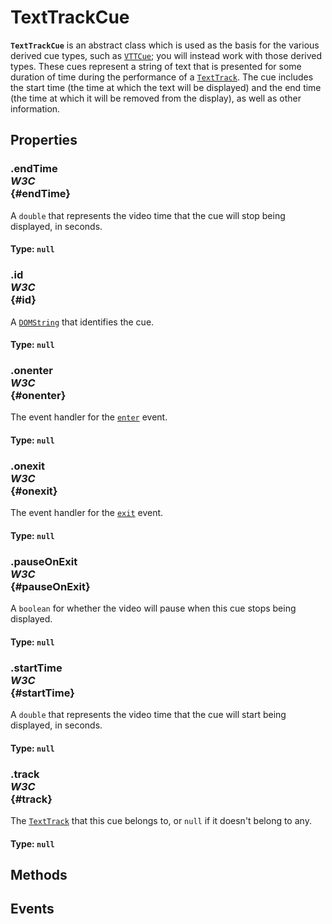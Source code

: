 # TextTrackCue

<div class='overview'><span class="seoSummary"><code><strong>TextTrackCue</strong></code> is an abstract class which is used as the basis for the various derived cue types, such as <a href="/en-US/docs/Web/API/VTTCue" title="This interface also inherits properties from TextTrackCue."><code>VTTCue</code></a>; you will instead work with those derived types.</span> These cues represent a string of text that is presented for some duration of time during the performance of a <a href="/en-US/docs/Web/API/TextTrack" title="This interface also inherits properties from EventTarget."><code>TextTrack</code></a>. The cue includes the start time (the time at which the text will be displayed) and the end time (the time at which it will be removed from the display), as well as other information.</div>

## Properties

### .endTime <div class="specs"><i>W3C</i></div> {#endTime}

A <code>double</code> that represents the video time that the cue will stop being displayed, in seconds.

#### **Type**: `null`

### .id <div class="specs"><i>W3C</i></div> {#id}

A <a href="/en-US/docs/Web/API/DOMString" title="DOMString is a UTF-16 String. As JavaScript already uses such strings, DOMString is mapped directly to a String."><code>DOMString</code></a> that identifies the cue.

#### **Type**: `null`

### .onenter <div class="specs"><i>W3C</i></div> {#onenter}

The event handler for the <code><a class="new" href="/en-US/docs/Web/Events/enter" rel="nofollow" title="/en-US/docs/Web/Events/enter">enter</a></code> event.

#### **Type**: `null`

### .onexit <div class="specs"><i>W3C</i></div> {#onexit}

The event handler for the <code><a class="new" href="/en-US/docs/Web/Events/exit" rel="nofollow" title="/en-US/docs/Web/Events/exit">exit</a></code> event.

#### **Type**: `null`

### .pauseOnExit <div class="specs"><i>W3C</i></div> {#pauseOnExit}

A <code>boolean</code> for whether the video will pause when this cue stops being displayed.

#### **Type**: `null`

### .startTime <div class="specs"><i>W3C</i></div> {#startTime}

A <code>double</code> that represents the video time that the cue will start being displayed, in seconds.

#### **Type**: `null`

### .track <div class="specs"><i>W3C</i></div> {#track}

The <a href="/en-US/docs/Web/API/TextTrack" title="This interface also inherits properties from EventTarget."><code>TextTrack</code></a> that this cue belongs to, or <code>null</code> if it doesn't belong to any.

#### **Type**: `null`

## Methods

## Events
